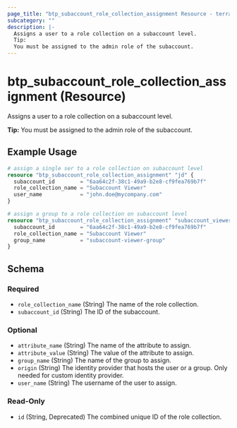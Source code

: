 ```yaml
---
page_title: "btp_subaccount_role_collection_assignment Resource - terraform-provider-btp"
subcategory: ""
description: |-
  Assigns a user to a role collection on a subaccount level.
  Tip:
  You must be assigned to the admin role of the subaccount.
---
```


# btp_subaccount_role_collection_assignment (Resource)

Assigns a user to a role collection on a subaccount level.

__Tip:__
You must be assigned to the admin role of the subaccount.

## Example Usage

```terraform
# assign a single ser to a role collection on subaccount level
resource "btp_subaccount_role_collection_assignment" "jd" {
  subaccount_id        = "6aa64c2f-38c1-49a9-b2e8-cf9fea769b7f"
  role_collection_name = "Subaccount Viewer"
  user_name            = "john.doe@mycompany.com"
}

# assign a group to a role collection on subaccount level
resource "btp_subaccount_role_collection_assignment" "subaccount_viewer_group" {
  subaccount_id        = "6aa64c2f-38c1-49a9-b2e8-cf9fea769b7f"
  role_collection_name = "Subaccount Viewer"
  group_name           = "subaccount-viewer-group"
}
```

<!-- schema generated by tfplugindocs -->
## Schema

### Required

- `role_collection_name` (String) The name of the role collection.
- `subaccount_id` (String) The ID of the subaccount.

### Optional

- `attribute_name` (String) The name of the attribute to assign.
- `attribute_value` (String) The value of the attribute to assign.
- `group_name` (String) The name of the group to assign.
- `origin` (String) The identity provider that hosts the user or a group. Only needed for custom identity provider.
- `user_name` (String) The username of the user to assign.

### Read-Only

- `id` (String, Deprecated) The combined unique ID of the role collection.


